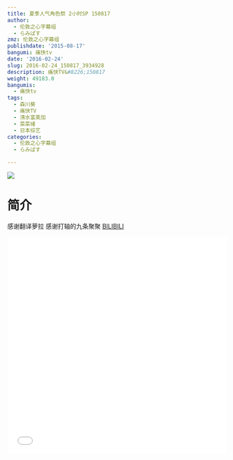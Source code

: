 ```yaml
---
title: 夏季人气角色祭 2小时SP 150817
author:
  - 伦敦之心字幕组
  - らみぱす
zmz: 伦敦之心字幕组
publishdate: '2015-08-17'
bangumi: 痛快tv
date: '2016-02-24'
slug: 2016-02-24_150817_3934928
description: 痛快TV&#8226;150817
weight: 49183.0
bangumis:
  - 痛快tv
tags:
  - 森川葵
  - 痛快TV
  - 清水富美加
  - 菜菜绪
  - 日本综艺
categories:
  - 伦敦之心字幕组
  - らみぱす

---
```

![](https://i.imgur.com/JNdvNYk.png)
# 简介  
 感谢翻译萝拉 感谢打轴的九条聚聚
  [BILIBILI](https://www.bilibili.com/video/av3934928/)

  <iframe src="//www.bilibili.com/html/html5player.html?cid=6335134&aid=3934928" width="100%" height="500" frameborder="0" allowfullscreen="allowfullscreen"></iframe>
